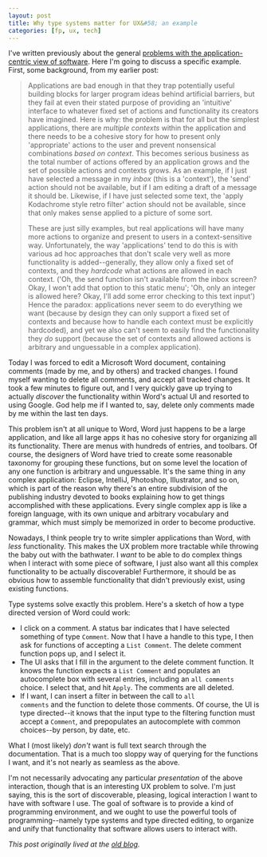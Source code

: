 ```yaml
---
layout: post
title: Why type systems matter for UX&#58; an example
categories: [fp, ux, tech]
---
```


I've written previously about the general [problems with the application-centric view of software](/2013-05-22/future-of-software.html">). Here I'm going to discuss a specific example. First, some background, from my earlier post:

> Applications are bad enough in that they trap potentially useful building blocks for larger program ideas behind artificial barriers, but they fail at even their stated purpose of providing an 'intuitive' interface to whatever fixed set of actions and functionality its creators have imagined. Here is why: the problem is that for all but the simplest applications, there are <em>multiple contexts</em> within the application and there needs to be a cohesive story for how to present only 'appropriate' actions to the user and prevent nonsensical combinations <em>based on context</em>. This becomes serious business as the total number of actions offered by an application grows and the set of possible actions and contexts grows. As an example, if I just have selected a message in my <em>inbox</em> (this is a 'context'), the 'send' action should not be available, but if I am editing a draft of a message it should be. Likewise, if I have just selected some text, the 'apply Kodachrome style retro filter' action should not be available, since that only makes sense applied to a picture of some sort.
>
> These are just silly examples, but real applications will have many more actions to organize and present to users in a context-sensitive way. Unfortunately, the way 'applications' tend to do this is with various ad hoc approaches that don't scale very well as more functionality is added--generally, they allow only a fixed set of contexts, and they <em>hardcode</em> what actions are allowed in each context. ('Oh, the send function isn't available from the inbox screen? Okay, I won't add that option to this static menu'; 'Oh, only an integer is allowed here? Okay, I'll add some error checking to this text input') Hence the paradox: applications never seem to do everything we want (because by design they can only support a fixed set of contexts and because how to handle each context must be explicitly hardcoded), and yet we also can't seem to easily find the functionality they <em>do</em> support (because the set of contexts and allowed actions is arbitrary and unguessable in a complex application).</blockquote>

Today I was forced to edit a Microsoft Word document, containing comments (made by me, and by others) and tracked changes. I found myself wanting to delete all comments, and accept all tracked changes. It took a few minutes to figure out, and I very quickly gave up trying to actually <em>discover</em> the functionality within Word's actual UI and resorted to using Google. God help me if I wanted to, say, delete only comments made by me within the last ten days.

This problem isn't at all unique to Word, Word just happens to be a large application, and like all large apps it has no cohesive story for organizing all its functionality. There are menus with hundreds of entries, and toolbars. Of course, the designers of Word have tried to create some reasonable taxonomy for grouping these functions, but on some level the location of any one function is arbitrary and unguessable. It's the same thing in any complex application: Eclipse, IntelliJ, Photoshop, Illustrator, and so on, which is part of the reason why there's an entire subdivision of the publishing industry devoted to books explaining how to get things accomplished with these applications. Every single complex app is like a foreign language, with its own unique and arbitrary vocabulary and grammar, which must simply be memorized in order to become productive.

Nowadays, I think people try to write simpler applications than Word, with <em>less</em> functionality. This makes the UX problem more tractable while throwing the baby out with the bathwater. I <em>want</em> to be able to do complex things when I interact with some piece of software, I just also want all this complex functionality to be actually discoverable! Furthermore, it should be as obvious how to assemble functionality that didn't previously exist, using existing functions.

Type systems solve exactly this problem. Here's a sketch of how a type directed version of Word could work:

* I click on a comment. A status bar indicates that I have selected something of type <code>Comment</code>. Now that I have a handle to this type, I then ask for functions of accepting a <code>List Comment</code>. The delete comment function pops up, and I select it.
* The UI asks that I fill in the argument to the delete comment function. It knows the function expects a <code>List Comment</code> and populates an autocomplete box with several entries, including an <code>all comments</code> choice. I select that, and hit <code>Apply</code>. The comments are all deleted.
* If I want, I can insert a filter in between the call to <code>all comments</code> and the function to delete those comments. Of course, the UI is type directed--it knows that the input type to the filtering function must accept a <code>Comment</code>, and prepopulates an autocomplete with common choices--by person, by date, etc.

What I (most likely) <em>don't</em> want is full text search through the documentation. That is a much too sloppy way of querying for the functions I want, and it's not nearly as seamless as the above.

I'm not necessarily advocating any particular <em>presentation</em> of the above interaction, though that is an interesting UX problem to solve. I'm just saying, this is the sort of discoverable, pleasing, logical interaction I want to have with software I use. The goal of software is to provide a kind of programming environment, and we ought to use the powerful tools of programming--namely type systems and type directed editing, to organize and unify that functionality that software allows users to interact with.

_This post originally lived at the [old blog](http://pchiusano.blogspot.com/2013/09/why-type-systems-matter-for-ux-example.html)._
